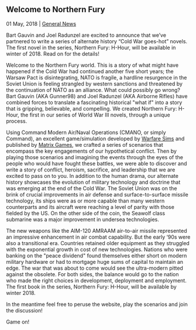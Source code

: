 ## Welcome to Northern Fury

01 May, 2018 | [General News]()

Bart Gauvin and Joel Radunzel are excited to announce that we’ve partnered to write a series of alternate history “Cold War goes-hot” novels. The first novel in the series, Northern Fury: H-Hour, will be available in winter of 2018\. Read on for the details!

Welcome to the Northern Fury world. This is a story of what might have happened if the Cold War had continued another five short years; the Warsaw Pact is disintegrating, NATO is fragile, a hardline resurgence in the Soviet Union is feeling strangled by western sanctions and threatened by the continuation of NATO as an alliance. What could possibly go wrong? Bart Gauvin (AKA Gunner98) and Joel Radunzel (AKA Airborne Rifles) have combined forces to translate a fascinating historical "what if" into a story that is gripping, believable, and compelling. We created Northern Fury: H-Hour, the first in our series of World War III novels, through a unique process.

Using Command Modern Air/Naval Operations (CMANO, or simply Command), an excellent game/simulation developed by [Warfare Sims](http://www.warfaresims.com/) and published by [Matrix Games](http://www.matrixgames.com/), we crafted a series of scenarios that encompass the key engagements of our hypothetical conflict. Then by playing those scenarios and imagining the events through the eyes of the people who would have fought these battles, we were able to discover and write a story of conflict, heroism, sacrifice, and leadership that we are excited to pass on to you. In addition to the human drama, our alternate history showcases the evolution of military technology and doctrine that was emerging at the end of the Cold War. The Soviet Union was on the brink of crucial improvements in air defense and surface-to-surface missile technology, its ships were as or more capable than many western counterparts and its aircraft were reaching a level of parity with those fielded by the US. On the other side of the coin, the Seawolf class submarine was a major improvement in undersea technologies.

The new weapons like the AIM-120 AMRAAM air-to-air missile represented an impressive enhancement in air combat capability. But the early ‘90s were also a transitional era. Countries retained older equipment as they struggled with the exponential growth in cost of new technologies. Nations who were banking on the "peace dividend" found themselves either short on modern military hardware or had to mortgage huge sums of capital to maintain an edge. The war that was about to come would see the ultra-modern pitted against the obsolete. For both sides, the balance would go to the nation who made the right choices in development, deployment and employment. The first book in the series, Northern Fury: H-Hour, will be available by winter 2018\.

In the meantime feel free to peruse the website, play the scenarios and join the discussion!

Game on!
